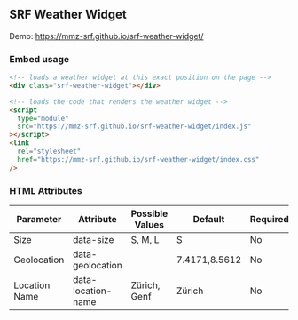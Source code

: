 ## SRF Weather Widget

Demo: https://mmz-srf.github.io/srf-weather-widget/

### Embed usage

```html
<!-- loads a weather widget at this exact position on the page -->
<div class="srf-weather-widget"></div>

<!-- loads the code that renders the weather widget -->
<script
  type="module"
  src="https://mmz-srf.github.io/srf-weather-widget/index.js"
></script>
<link
  rel="stylesheet"
  href="https://mmz-srf.github.io/srf-weather-widget/index.css"
/>
```

### HTML Attributes

| Parameter     | Attribute          | Possible Values | Default       | Required |
| ------------- | ------------------ | --------------- | ------------- | -------- |
| Size          | data-size          | S, M, L         | S             | No       |
| Geolocation   | data-geolocation   |                 | 7.4171,8.5612 | No       |
| Location Name | data-location-name | Zürich, Genf    | Zürich        | No       |
